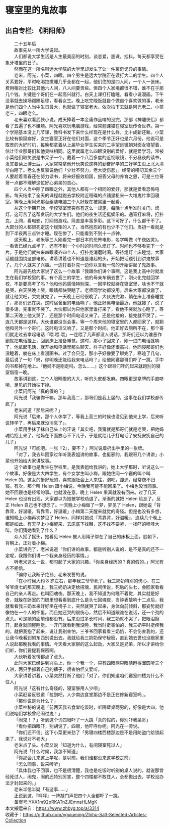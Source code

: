 # 寝室里的鬼故事  
## 出自专栏: 《阴阳师》  
&emsp;&emsp;二十五年后  
&emsp;&emsp;故事先从一所大学说起。  
&emsp;&emsp;人们都说大学生活是人生最美丽的时刻，谈恋爱，翘课，挂科。每天都享受在象牙塔里的日子。  
&emsp;&emsp;然而在这一所名叫远大学院的大学里却发生了让一件离奇诡异的事情。  
&emsp;&emsp;老米，阿光，小菜，四眼。四个男生是远大学院正在读打大二的学生。四个人关系要好，平时吃喝拉撒睡几乎全都在一起，他们住的是四人间，一个人一张床。费用相对比较比其他六人间，八人间要贵些。但四个人家境都很不错，谁不在乎那几个钱。关键是个哥们在一起高兴就行。白天上课打打瞌睡，看看小说漫画。下午没事就去操场踢踢足球，看看女生。晚上吃完晚饭就自个做自个喜欢做的事，老米是他们四个人当中生日最大，也就做了寝室老大。依次拍下去就是阿光老二，小菜老三，四眼老么。  
&emsp;&emsp;老米喜欢看武侠小说，成天捧着一本金庸作品啃的没完，那部《神雕侠侣》都看了五遍了也不嫌烦。阿光喜欢玩电脑游戏，经常翘课猫在寝室玩传奇世界。第一个学期基本没上几节课，教科书发下来什么样现在是什么样，比十成新还新。小菜比较有偷窥癖好，女生寝室正好在他们对面，这个季节正好也是六月份，他说可是取景的大好时机，每晚都拿着从上届毕业学生买来的二手望远镜朝对面女寝望着，估计毕业那哥们和他臭味相同。这里就属老么四眼没别的爱好，就是爱学习，常被小菜他们取笑说是书呆子一个。戴着一个八百多度的近视眼镜，不分昼夜的读书，发誓要读上博士后。大家常常拿他开玩笑说这样的勤奋好学的三好学生没上北大清华白瞎了。老么也反驳说他们「少壮不努力，老大徒伤悲」。经常的唠叨其余三个人要趁着青春还在努力读书，将来好报效祖国，报答父母的养育之恩，可是三位哥哥一点都不理解这位好心弟弟的苦心。  
&emsp;&emsp;四个人当中除了四眼之外，其他人都有一个相同的爱好，那就是爱看恐怖电影。每天结束了全天的课程就跑去学校附近租碟的点铺里租来一大堆鬼片拿回寝室。等晚上用阿光那台组装电脑三个人好躲在被窝里一起看。  
&emsp;&emsp;从这个学期开始，学校寝室里突然有这么一规定，每晚十点半准时关门，熄灯。这可苦了这帮贪玩的大学生们。他们的夜生活还挺娱乐的。通宵打麻将，打扑克，上网，看电影，打网络游戏。简直是丰富多彩。这下可好了，什么都干不了。大部分的人都恨死定这个规矩的人了。当然抱怨的有也少不了他们。当初一看就是到下半夜两三点钟才睡。现在惨了，只能看到不到十一点钟。  
&emsp;&emsp;这天晚上，老米等三人刚看完一部日本的恐怖电影，名字叫做《午夜凶灵》。一看表已经九点半了，还有不到一个小时的时间久熄灯了。时间也不够看完下一个片。于是他们就拉来四眼凑齐四个人。打扑克消磨时间。等待熄灯上床睡觉。大家话题就围绕这部电影。讲着讲着也不知道是谁起的头，开始把话题引到讲鬼故事了。几个人就来了兴趣。一边打着扑克一边你以言我一句的开始讲起了鬼故事。  
&emsp;&emsp;阿光最先给大家说了这么一个故事「我跟你们讲个事啊，这是我上高中时就发生在我们学校里的事。有个高三的学生，他的母亲车祸去世了，刚火化完就回学校，不是要高考了吗？他和他妈感情特别深，一回学校就待在寝室里，啥也不干就是哭，白天哭晚上哭，眼睛都快哭瞎了。老师同学劝都没用。后来大家都没辙了，就让他哭吧，哭完就完了。一天晚上已经很晚了，大伙洗完漱，躺在床上准备睡觉了，那哥们还在哭。这时宿舍里的电话响了，他正好离电话最近，他就接了，说了很多话，完事就不哭了。大伙都以为只他家里谁打来了，看他不哭就放心睡了。等第二天晚上他又哭了，还是那个时间电话又来了。还是他接的，接完就不哭了。一连几天都是这样。大伙谁都没当会事。等一个周末他的寝室里的人都回家了，就剩他和另外一个哥们。这时电话又响了，又是那个时间。他正好去厕所不在，那个哥们就走过去拿起电话「喂.喂.喂」一连喂了几声都没人说话，那哥们还以为谁恶作剧就把电话挂上，回到床上准备睡觉。这时，那小子回来了，刚一进门电话就响了，他拿起电话，就开始和电话里那头聊天。样子好像还很高兴。他同寝那哥们也没睡着，躺在床上看漫画书。过了会只见，那小子好像要了聊完了，寒暄了几句，最后说了一句「妈，你明晚还能给我来电话吗？」给他同寝那哥们吓了一跳，手中的书都掉在地上。『他妈不是刚走吗，怎么……』这个跟哥们吓的起来就跑别的寝室借宿一晚。  
&emsp;&emsp;故事讲到这，三个人眼睛瞪的大大，听的头皮都发麻。四眼更是拿牌的手直哆嗦，足见的开始往下掉。  
&emsp;&emsp;小菜问阿光「真的假的？」  
&emsp;&emsp;阿光说「我骗你干嘛，那年我高二，那哥们是我上届的，这事在我们学校都传疯了」  
&emsp;&emsp;老米问道「那后来呢？」  
&emsp;&emsp;阿光说「后来，那个人休学了，等我上高三的时候也没见到他来上学，后来听说转学了，再后来就没消息了」。  
&emsp;&emsp;小菜用手抹了抹自己头上的汗说「其实吧，我猜就是那哥们就是老哭，把他妈魂给招上来了，他妈在下面放心不下儿子，于是就给儿子打电话了安抚安抚自己的儿子」  
&emsp;&emsp;阿光说「可能吧。一张『2』，要不？」阿光说着扔出手里的一张牌。  
&emsp;&emsp;「对了，我去年回家过年听我表姐讲的故事，也挺邪的，我跟哥几个讲讲」小菜也开始给大家讲故事。  
&emsp;&emsp;这个故事也是发生在学校里，是我表姐给我讲的，她上大学那时，听说这么一个故事。好像是大大四学生，有个女学生叫小梅，跟她住同一个寝的叫个叫 Helen 的。这女的挺好玩的，喜欢跟社会上人来往，泡吧，蹦迪。经常夜不归寝。有次，那个叫 Helen 跟小梅说，今晚我可能不能回来了。小梅也没当回事。她不回寝也是经常的事。也就没在意。晚上 Helen 果真就没有回来。过了几天 Helen 也没有出现，大家都以为她被学校劝退了。渐渐的就把 Helen 给忘了。反正 Helen 自己也不想念了。一天晚上小梅做了一梦，梦见了 Helen，跟她说「背靠背，好温暖，背靠背，好温暖」小梅第二天醒来就觉的奇怪。但是也没有多想，谁知晚上小梅再次梦见了 Helen，同样对她说『背靠背，好温暖』，连续几个晚上都是如此。有天早上小梅醒来，去床底下找鞋，这不找不要紧，一找吓的哇哇大叫。你们猜她看到了什么？  
&emsp;&emsp;众人摇了摇头，她看见 Helen 被人用绳子绑在了自己的床板上面，脸朝下，背朝上，正对着小梅。  
&emsp;&emsp;小菜讲完了，老米说道「你们讲的故事，都是听别人说的，是不是真的还不一定呢，我跟你们讲一个我亲身经历的事情。」  
&emsp;&emsp;听老米这么一说，都勾起了大家的兴趣。「你亲身经历的？真的假的。」阿光有点不相信。  
&emsp;&emsp;「骗你让我断子绝孙」老米发誓的说。  
&emsp;&emsp;「在小时候大约 8 岁左右，那年我三爷爷死了。我三奶奶特别的伤心，在三爷爷烧七的那天晚上，我三奶奶决定给招魂，民间传说，死后的头七，会回家看看自己的亲人再走。也叫回魂夜。那天晚上，我不知道为何睡不着觉，其实就是好奇，就躲在卧室的门缝里想看看到底什么是头七回魂夜，当钟表敲响十二点后，我就看看我三奶本来好好坐在椅子上，突然就哭了起来，身体向前倾斜，那姿势就好像怕在一个人的怀里。而且她还哭的很伤心，然后不知道跟谁在说话，还一个劲的点头。可是她的面前谁都没有。后来没过多长时间，我三奶就不哭了，把眼泪擦开，起身就回屋睡觉。一开门就看到我没睡，我当时挺害怕的，我三奶平时挺疼我的，就把我抱了起来，说让我别害怕，三爷爷回家看看三奶奶，不会伤害我的，还让我今晚看到的东西别说出去。我就给我三奶奶保守秘密，直到她去世也没跟家里人说起那晚我看的事情。今天看大家聊的这么起劲，大家又是兄弟，所以才讲给你们听，你们要提我保密啊。  
&emsp;&emsp;大伙听着发愣都点了点头。  
&emsp;&emsp;此时大家已经讲到兴头上，你一个我一个，只有四眼两只眼睛瞪得溜圆听三个人讲，两只手抓着自己的裤子，很害怕但又爱听。  
&emsp;&emsp;大家讲着讲着，小菜突然打断了他们「对了，你们知道咱们寝室四楼为什么不住人」  
&emsp;&emsp;阿光说「这有什么奇怪的，寝室够用人少呗」  
&emsp;&emsp;小菜赶紧反驳道「拉到吧，人少南边食堂那边不是正在修新寝室吗」。  
&emsp;&emsp;「那你说是为什么？」  
&emsp;&emsp;小菜神秘的说道「前两天我去食堂吃饭时，听隔壁桌两男的，好像是大四，他们说咱们学校曾经闹过鬼！」  
&emsp;&emsp;「闹鬼！？」听到这个词四眼吓了一大跳「真的假的，你别吓我菜哥」  
&emsp;&emsp;「看你把四眼吓，别胡说了。四眼，他吓呼你呢」阿光在一旁说。  
&emsp;&emsp;「你们还不信」这下小菜更来劲了「男寝四楼西楼那边是不是用防盗门给锁起来了，我说对不老大」  
&emsp;&emsp;老米点了头。小菜又说「知道为什么，有间寝室死过人」  
&emsp;&emsp;阿光说「什么时候，我怎不知道」  
&emsp;&emsp;「你那会儿来这上学呢，是以前，我们谁都没来这学校之前」  
&emsp;&emsp;「怎么回事，说来听听」  
&emsp;&emsp;「具体我也不回事，也不是很清楚，我也是吃饭时听别的桌人说的，就说那曾经死过人，闹鬼，闹的还特别厉害，整个四楼都不敢住人，全都搬出去，学校没办法才封起来的。」  
&emsp;&emsp;老米半信半疑「有这事……」  
&emsp;&emsp;正说到这，『呯呯』一阵敲门声把四个人全都吓了一跳。  
&emsp;&emsp;备案号:YXX1m92pRKATnZJEmnaHLMgK  
本文搬运来自：https://www.zhbyg.top/a/3314  
 收藏于：https://github.com/ygxiuming/Zhihu-Salt-Selected-Articles-Collection
